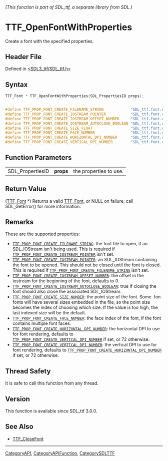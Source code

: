 ###### (This function is part of SDL_ttf, a separate library from SDL.)
# TTF_OpenFontWithProperties

Create a font with the specified properties.

## Header File

Defined in [<SDL3_ttf/SDL_ttf.h>](https://github.com/libsdl-org/SDL_ttf/blob/main/include/SDL3_ttf/SDL_ttf.h)

## Syntax

```c
TTF_Font * TTF_OpenFontWithProperties(SDL_PropertiesID props);


#define TTF_PROP_FONT_CREATE_FILENAME_STRING            "SDL_ttf.font.create.filename"
#define TTF_PROP_FONT_CREATE_IOSTREAM_POINTER           "SDL_ttf.font.create.iostream"
#define TTF_PROP_FONT_CREATE_IOSTREAM_OFFSET_NUMBER     "SDL_ttf.font.create.iostream.offset"
#define TTF_PROP_FONT_CREATE_IOSTREAM_AUTOCLOSE_BOOLEAN "SDL_ttf.font.create.iostream.autoclose"
#define TTF_PROP_FONT_CREATE_SIZE_FLOAT                 "SDL_ttf.font.create.size"
#define TTF_PROP_FONT_CREATE_FACE_NUMBER                "SDL_ttf.font.create.face"
#define TTF_PROP_FONT_CREATE_HORIZONTAL_DPI_NUMBER      "SDL_ttf.font.create.hdpi"
#define TTF_PROP_FONT_CREATE_VERTICAL_DPI_NUMBER        "SDL_ttf.font.create.vdpi"
```

## Function Parameters

|                  |           |                        |
| ---------------- | --------- | ---------------------- |
| SDL_PropertiesID | **props** | the properties to use. |

## Return Value

([TTF_Font](TTF_Font) *) Returns a valid [TTF_Font](TTF_Font), or NULL on
failure; call SDL_GetError() for more information.

## Remarks

These are the supported properties:

- [`TTF_PROP_FONT_CREATE_FILENAME_STRING`](TTF_PROP_FONT_CREATE_FILENAME_STRING):
  the font file to open, if an SDL_IOStream isn't being used. This is
  required if
  [`TTF_PROP_FONT_CREATE_IOSTREAM_POINTER`](TTF_PROP_FONT_CREATE_IOSTREAM_POINTER)
  isn't set.
- [`TTF_PROP_FONT_CREATE_IOSTREAM_POINTER`](TTF_PROP_FONT_CREATE_IOSTREAM_POINTER):
  an SDL_IOStream containing the font to be opened. This should not be
  closed until the font is closed. This is required if
  [`TTF_PROP_FONT_CREATE_FILENAME_STRING`](TTF_PROP_FONT_CREATE_FILENAME_STRING)
  isn't set.
- [`TTF_PROP_FONT_CREATE_IOSTREAM_OFFSET_NUMBER`](TTF_PROP_FONT_CREATE_IOSTREAM_OFFSET_NUMBER):
  the offset in the iostream for the beginning of the font, defaults to 0.
- [`TTF_PROP_FONT_CREATE_IOSTREAM_AUTOCLOSE_BOOLEAN`](TTF_PROP_FONT_CREATE_IOSTREAM_AUTOCLOSE_BOOLEAN):
  true if closing the font should also close the associated SDL_IOStream.
- [`TTF_PROP_FONT_CREATE_SIZE_NUMBER`](TTF_PROP_FONT_CREATE_SIZE_NUMBER):
  the point size of the font. Some .fon fonts will have several sizes
  embedded in the file, so the point size becomes the index of choosing
  which size. If the value is too high, the last indexed size will be the
  default.
- [`TTF_PROP_FONT_CREATE_FACE_NUMBER`](TTF_PROP_FONT_CREATE_FACE_NUMBER):
  the face index of the font, if the font contains multiple font faces.
- [`TTF_PROP_FONT_CREATE_HORIZONTAL_DPI_NUMBER`](TTF_PROP_FONT_CREATE_HORIZONTAL_DPI_NUMBER):
  the horizontal DPI to use for font rendering, defaults to
  [`TTF_PROP_FONT_CREATE_VERTICAL_DPI_NUMBER`](TTF_PROP_FONT_CREATE_VERTICAL_DPI_NUMBER)
  if set, or 72 otherwise.
- [`TTF_PROP_FONT_CREATE_VERTICAL_DPI_NUMBER`](TTF_PROP_FONT_CREATE_VERTICAL_DPI_NUMBER):
  the vertical DPI to use for font rendering, defaults to
  [`TTF_PROP_FONT_CREATE_HORIZONTAL_DPI_NUMBER`](TTF_PROP_FONT_CREATE_HORIZONTAL_DPI_NUMBER)
  if set, or 72 otherwise.

## Thread Safety

It is safe to call this function from any thread.

## Version

This function is available since SDL_ttf 3.0.0.

## See Also

- [TTF_CloseFont](TTF_CloseFont)

----
[CategoryAPI](CategoryAPI), [CategoryAPIFunction](CategoryAPIFunction), [CategorySDLTTF](CategorySDLTTF)

